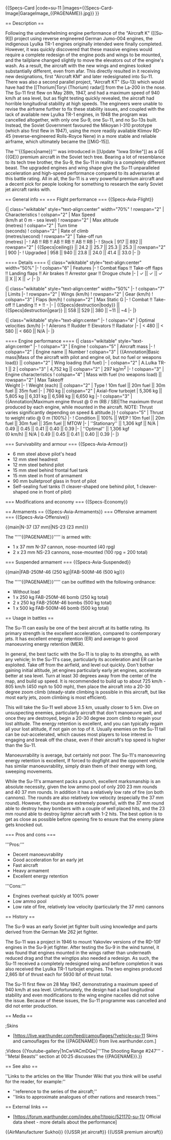 {{Specs-Card
|code=su-11
|images={{Specs-Card-Image|GarageImage_{{PAGENAME}}.jpg}}
}}

== Description ==
<!-- ''In the description, the first part should be about the history of and the creation and combat usage of the aircraft, as well as its key features. In the second part, tell the reader about the aircraft in the game. Insert a screenshot of the vehicle, so that if the novice player does not remember the vehicle by name, he will immediately understand what kind of vehicle the article is talking about.'' -->
Following the underwhelming engine performance of the "Aircraft K" ([[Su-9]]) project using reverse engineered German Jumo-004 engines, the indigenous Lyulka TR-1 engines originally intended were finally completed. However, it was quickly discovered that these massive engines would require a complete redesign of the engine pods and wings to be mounted, and the tailplane changed slightly to move the elevators out of the engine's wash. As a result, the aircraft with the new wings and engines looked substantially different, even from afar. This directly resulted in it receiving new designations, first "Aircraft KM" and later redesignated into Su-11. There was also a second parallel project, "Aircraft KT" (Su-13) which would have had the [[Thorium|Toryi (Thorium) radar]] from the La-200 in the nose. The Su-11 first flew on May 28th, 1947, and had a maximum speed of 940 km/h at sea level, but as flight testing quickly revealed, the aircraft had horrible longitudinal stability at high speeds. The engineers were unable to revise the airframe further to fix these stability issues, and coupled with the lack of available new Lyulka TR-1 engines, in 1948 the program was cancelled altogether, with only one Su-9, one Su-11, and no Su-13s built. Instead, the Soviet Government favoured the Mikoyan I-310 prototype (which also first flew in 1947), using the more readily available Klimov RD-45 (reverse-engineered Rolls-Royce Nene) in a more stable and reliable airframe, which ultimately became the [[MiG-15]].

The '''{{Specs|name}}''' was introduced in [[Update "Ixwa Strike"]] as a GE {{GE}} premium aircraft in the Soviet tech tree. Bearing a lot of resemblance to its tech tree brother, the Su-9, the Su-11 in reality is a completely different beast. The upgraded engines and wing shape give the Su-11 unparalleled acceleration and high-speed performance compared to its adversaries at this battle rating. All in all, the Su-11 is a very powerful premium aircraft and a decent pick for people looking for something to research the early Soviet jet aircraft ranks with.

== General info ==
=== Flight performance ===
{{Specs-Avia-Flight}}
<!-- ''Describe how the aircraft behaves in the air. Speed, manoeuvrability, acceleration and allowable loads - these are the most important characteristics of the vehicle.'' -->

{| class="wikitable" style="text-align:center" width="70%"
! rowspan="2" | Characteristics
! colspan="2" | Max Speed<br>(km/h at 0 m - sea level)
! rowspan="2" | Max altitude<br>(metres)
! colspan="2" | Turn time<br>(seconds)
! colspan="2" | Rate of climb<br>(metres/second)
! rowspan="2" | Take-off run<br>(metres)
|-
! AB !! RB !! AB !! RB !! AB !! RB
|-
! Stock
| 917 || 892 || rowspan="2" | {{Specs|ceiling}} || 24.2 || 25.7 || 25.3 || 25.3 || rowspan="2" | 900
|-
! Upgraded
| 958 || 940 || 23.8 || 24.0 || 41.4 || 33.0
|-
|}

==== Details ====
{| class="wikitable" style="text-align:center" width="50%"
|-
! colspan="6" | Features
|-
! Combat flaps !! Take-off flaps !! Landing flaps !! Air brakes !! Arrestor gear !! Drogue chute
|-
| ✓ || ✓ || ✓ || X || X || ✓     <!-- ✓ -->
|-
|}

{| class="wikitable" style="text-align:center" width="50%"
|-
! colspan="7" | Limits
|-
! rowspan="2" | Wings (km/h)
! rowspan="2" | Gear (km/h)
! colspan="3" | Flaps (km/h)
! colspan="2" | Max Static G
|-
! Combat !! Take-off !! Landing !! + !! -
|-
| {{Specs|destruction|body}} || {{Specs|destruction|gear}} || 558 || 529 || 380 || ~11 || ~4
|-
|}

{| class="wikitable" style="text-align:center"
|-
! colspan="4" | Optimal velocities (km/h)
|-
! Ailerons !! Rudder !! Elevators !! Radiator
|-
| < 480 || < 580 || < 660 || N/A
|-
|}

==== Engine performance ====
{| class="wikitable" style="text-align:center"
|-
! colspan="3" | Engine
! colspan="5" | Aircraft mass
|-
! colspan="2" | Engine name || Number
! colspan="3" | {{Annotation|Basic mass|Mass of the aircraft with pilot and engine oil, but no fuel or weapons load}} || colspan="2" | Wing loading (full fuel)
|-
| colspan="2" | A.Lulka TR-1 || 2
| colspan="3" | 4,752 kg || colspan="2" | 297 kg/m<sup>2</sup>
|-
! colspan="3" | Engine characteristics
! colspan="4" | Mass with fuel (no weapons load) || rowspan="2" | Max Takeoff<br>Weight
|-
! Weight (each) || colspan="2" | Type
! 10m fuel || 20m fuel || 30m fuel || 35m fuel
|-
| 760 kg || colspan="2" | Axial-flow turbojet
| 5,306 kg || 5,805 kg || 6,331 kg || 6,598 kg || 6,650 kg
|-
! colspan="3" | {{Annotation|Maximum engine thrust @ 0 m (RB / SB)|The maximum thrust produced by each engine, while mounted in the aircraft. NOTE: Thrust varies significantly depending on speed & altitude.}}
! colspan="5" | Thrust to weight ratio @ 0 m (100%)
|-
! Condition || 100% || WEP
! 10m fuel || 20m fuel || 30m fuel || 35m fuel || MTOW
|-
| ''Stationary'' || 1,306 kgf || N/A
| 0.49 || 0.45 || 0.41 || 0.40 || 0.39
|-
| ''Optimal'' || 1,306 kgf<br>(0 km/h) || N/A
| 0.49 || 0.45 || 0.41 || 0.40 || 0.39
|-
|}

=== Survivability and armour ===
{{Specs-Avia-Armour}}
<!-- ''Examine the survivability of the aircraft. Note how vulnerable the structure is and how secure the pilot is, whether the fuel tanks are armoured, etc. Describe the armour, if there is any, and also mention the vulnerability of other critical aircraft systems.'' -->

* 6 mm steel above pilot's head
* 12 mm steel headrest
* 12 mm steel behind pilot
* 15 mm steel behind frontal fuel tank
* 15 mm steel in front of armament
* 90 mm bulletproof glass in front of pilot
* Self-sealing fuel tanks (1 cleaver-shaped one behind pilot, 1 cleaver-shaped one in front of pilot)

=== Modifications and economy ===
{{Specs-Economy}}

== Armaments ==
{{Specs-Avia-Armaments}}
=== Offensive armament ===
{{Specs-Avia-Offensive}}
<!-- ''Describe the offensive armament of the aircraft, if any. Describe how effective the cannons and machine guns are in a battle, and also what belts or drums are better to use. If there is no offensive weaponry, delete this subsection.'' -->
{{main|N-37 (37 mm)|NS-23 (23 mm)}}

The '''''{{PAGENAME}}''''' is armed with:

* 1 x 37 mm N-37 cannon, nose-mounted (40 rpg)
* 2 x 23 mm NS-23 cannons, nose-mounted (100 rpg = 200 total)

=== Suspended armament ===
{{Specs-Avia-Suspended}}
<!-- ''Describe the aircraft's suspended armament: additional cannons under the wings, bombs, rockets and torpedoes. This section is especially important for bombers and attackers. If there is no suspended weaponry remove this subsection.'' -->
{{main|FAB-250M-46 (250 kg)|FAB-500M-46 (500 kg)}}

The '''''{{PAGENAME}}''''' can be outfitted with the following ordnance:

* Without load
* 1 x 250 kg FAB-250M-46 bomb (250 kg total)
* 2 x 250 kg FAB-250M-46 bombs (500 kg total)
* 1 x 500 kg FAB-500M-46 bomb (500 kg total)

== Usage in battles ==
<!-- ''Describe the tactics of playing in the aircraft, the features of using aircraft in a team and advice on tactics. Refrain from creating a "guide" - do not impose a single point of view, but instead, give the reader food for thought. Examine the most dangerous enemies and give recommendations on fighting them. If necessary, note the specifics of the game in different modes (AB, RB, SB).'' -->
The Su-11 can easily be one of the best aircraft at its battle rating. Its primary strength is the excellent acceleration, compared to contemporary jets. It has excellent energy retention (ER) and average to good manoeuvring energy retention (MER).

In general, the best tactic with the Su-11 is to play to its strengths, as with any vehicle; In the Su-11's case, particularly its acceleration and ER can be exploited. Take off from the airfield, and level out quickly. Don't bother gaining initial altitude, jet engines particularly early jet engines, accelerate better at sea level. Turn at least 30 degrees away from the center of the map, and build up speed. It is recommended to build up to about 725 km/h - 805 km/h (450 mph to 500 mph), then place the aircraft into a 20-30 degree zoom climb (steady-state climbing is possible in this aircraft, but like most early jets, zoom climbing is most efficient).

This will take the Su-11 well above 3.5 km, usually closer to 5 km. Dive on unsuspecting enemies, particularly aircraft that don't manoeuvre well, and once they are destroyed, begin a 20-30 degree zoom climb to regain your lost altitude. The energy retention is excellent, and you can typically regain all your lost altitude, if not gain on top of it. Usually enemies on the Su-11 tail can be out-accelerated, which causes most players to lose interest in engaging and break off the chase, even if their aircraft's top speed is higher than the Su-11.

Manoeuvrability is average, but certainly not poor. The Su-11's manoeuvring energy retention is excellent, If forced to dogfight and the opponent vehicle has similar manoeuvrability, simply drain them of their energy with long, sweeping movements.

While the Su-11's armament packs a punch, excellent marksmanship is an absolute necessity, given the low ammo pool of only 200 23 mm rounds and 40 37 mm rounds. In addition it has a relatively low rate of fire (on both cannons). The rounds are also relatively low velocity (especially the 37 mm round). However, the rounds are extremely powerful, with the 37 mm round able to destroy heavy bombers with a couple of well placed hits, and the 23 mm round able to destroy lighter aircraft with 1-2 hits. The best option is to get as close as possible before opening fire to ensure that the enemy plane gets knocked out.

=== Pros and cons ===
<!-- ''Summarise and briefly evaluate the vehicle in terms of its characteristics and combat effectiveness. Mark its pros and cons in the bulleted list. Try not to use more than 6 points for each of the characteristics. Avoid using categorical definitions such as "bad", "good" and the like - use substitutions with softer forms such as "inadequate" and "effective".'' -->

'''Pros:'''

* Decent manoeuvrability
* Good acceleration for an early jet
* Fast aircraft
* Heavy armament
* Excellent energy retention

'''Cons:'''

* Engines overheat quickly at 100% power
* Low ammo pool
* Low rate of fire, relatively low velocity (particularly the 37 mm) cannons

== History ==
<!-- ''Describe the history of the creation and combat usage of the aircraft in more detail than in the introduction. If the historical reference turns out to be too long, take it to a separate article, taking a link to the article about the vehicle and adding a block "/History" (example: <nowiki>https://wiki.warthunder.com/(Vehicle-name)/History</nowiki>) and add a link to it here using the <code>main</code> template. Be sure to reference text and sources by using <code><nowiki><ref></ref></nowiki></code>, as well as adding them at the end of the article with <code><nowiki><references /></nowiki></code>. This section may also include the vehicle's dev blog entry (if applicable) and the in-game encyclopedia description (under <code><nowiki>=== In-game description ===</nowiki></code>, also if applicable).'' -->
The Su-9 was an early Soviet jet fighter built using knowledge and parts derived from the German Me 262 jet fighter.

The Su-11 was a project in 1946 to mount Yakovlev versions of the RD-10F engines in the Su-9 jet fighter. After testing the Su-9 in the wind tunnel, it was found that engines mounted in the wings rather than underneath reduced drag and that the wingtips also needed a redesign. As such, the Su-11 received a completely redesigned wing and before completion it was also received the Lyulka TR-1 turbojet engines. The two engines produced 2,865 lbf of thrust each for 5930 lbf of thrust total.

The Su-11 first flew on 28 May 1947, demonstrating a maximum speed of 940 km/h at sea level. Unfortunately, the design had a bad longitudinal stability and even modifications to the wing engine nacelles did not solve the issue. Because of these issues, the Su-11 programme was cancelled and did not enter production.

== Media ==
<!-- ''Excellent additions to the article would be video guides, screenshots from the game, and photos.'' -->

;Skins

* [https://live.warthunder.com/feed/camouflages/?vehicle=su-11 Skins and camouflages for the {{PAGENAME}} from live.warthunder.com.]

;Videos
{{Youtube-gallery|1nCwVACmDQw|'''The Shooting Range #247''' - ''Metal Beasts'' section at 00:25 discusses the {{PAGENAME}}.}}

== See also ==
<!-- ''Links to the articles on the War Thunder Wiki that you think will be useful for the reader, for example:''
* ''reference to the series of the aircraft;''
* ''links to approximate analogues of other nations and research trees.'' -->
''Links to the articles on the War Thunder Wiki that you think will be useful for the reader, for example:''

* ''reference to the series of the aircraft;''
* ''links to approximate analogues of other nations and research trees.''

== External links ==
<!-- ''Paste links to sources and external resources, such as:''
* ''topic on the official game forum;''
* ''other literature.'' -->

* [https://forum.warthunder.com/index.php?/topic/521170-su-11/ Official data sheet - more details about the performance]

{{AirManufacturer Sukhoi}}
{{USSR jet aircraft}}
{{USSR premium aircraft}}